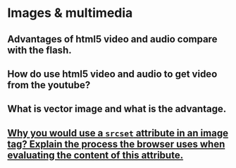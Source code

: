 # Images & multimedia

## Advantages of html5 video and audio compare with the flash.

## How do use html5 video and audio to get video from the youtube?

## What is vector image and what is the advantage.

## [Why you would use a `srcset` attribute in an image tag? Explain the process the browser uses when evaluating the content of this attribute.](https://github.com/Dante-Vonarmia/front-end-interview-handbook/blob/master/contents/en/html-questions.md#why-you-would-use-a-srcset-attribute-in-an-image-tag-explain-the-process-the-browser-uses-when-evaluating-the-content-of-this-attribute)

